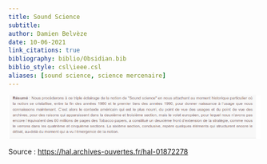 ```yaml
---
title: Sound Science
subtitle:
author: Damien Belvèze
date: 10-06-2021
link_citations: true
bibliography: biblio/Obsidian.bib
biblio_style: csl\ieee.csl
aliases: [sound science, science mercenaire]
---
```


![histoire de la sound science](images/sound_science.png)

Source : https://hal.archives-ouvertes.fr/hal-01872278